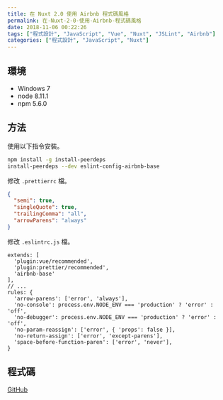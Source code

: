 ```yaml
---
title: 在 Nuxt 2.0 使用 Airbnb 程式碼風格
permalink: 在-Nuxt-2-0-使用-Airbnb-程式碼風格
date: 2018-11-06 00:22:26
tags: ["程式設計", "JavaScript", "Vue", "Nuxt", "JSLint", "Airbnb"]
categories: ["程式設計", "JavaScript", "Nuxt"]
---
```


## 環境

- Windows 7
- node 8.11.1
- npm 5.6.0

## 方法

使用以下指令安裝。

```BASH
npm install -g install-peerdeps
install-peerdeps --dev eslint-config-airbnb-base
```

修改 `.prettierrc` 檔。

```JSON
{
  "semi": true,
  "singleQuote": true,
  "trailingComma": "all",
  "arrowParens": "always"
}
```

修改 `.eslintrc.js` 檔。

```JS
extends: [
  'plugin:vue/recommended',
  'plugin:prettier/recommended',
  'airbnb-base'
],
// ...
rules: {
  'arrow-parens': ['error', 'always'],
  'no-console': process.env.NODE_ENV === 'production' ? 'error' : 'off',
  'no-debugger': process.env.NODE_ENV === 'production' ? 'error' : 'off',
  'no-param-reassign': ['error', { 'props': false }],
  'no-return-assign': ['error', 'except-parens'],
  'space-before-function-paren': ['error', 'never'],
}
```

## 程式碼

[GitHub](https://github.com/memochou1993/nuxt-airbnb)
